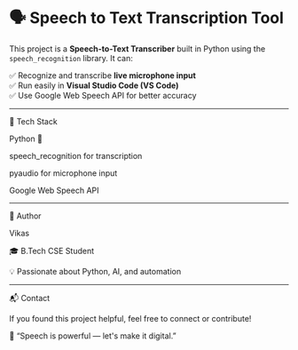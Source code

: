   # 🗣️ Speech to Text Transcription Tool

This project is a **Speech-to-Text Transcriber** built in Python using the `speech_recognition` library. It can:

✅ Recognize and transcribe **live microphone input**  
✅ Run easily in **Visual Studio Code (VS Code)**  
✅ Use Google Web Speech API for better accuracy

---
🧠 Tech Stack

Python 🐍

speech_recognition for transcription

pyaudio for microphone input

Google Web Speech API

---
🙌 Author

Vikas

🎓 B.Tech CSE Student

💡 Passionate about Python, AI, and automation


---
📬 Contact

If you found this project helpful, feel free to connect or contribute!

🧠 “Speech is powerful — let's make it digital.”


